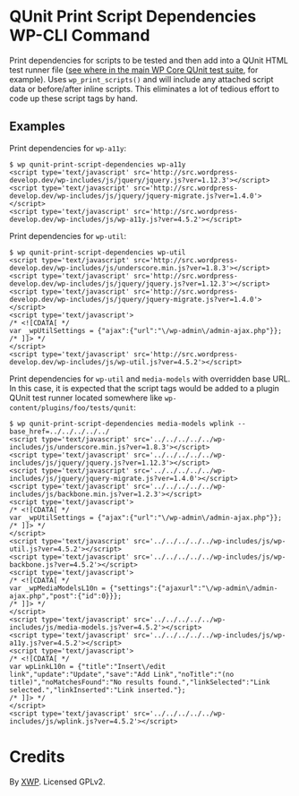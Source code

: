 # QUnit Print Script Dependencies WP-CLI Command

Print dependencies for scripts to be tested and then add into a QUnit HTML test runner file ([see where in the main WP Core QUnit test suite](https://github.com/xwp/wordpress-develop/blob/63755028e8340445ed6062eeba4fa82e3087e433/tests/qunit/index.html#L6-L13), for example).
Uses `wp_print_scripts()` and will include any attached script data or before/after inline scripts. This eliminates a lot of tedious effort
to code up these script tags by hand.

## Examples

Print dependencies for `wp-a11y`:

```
$ wp qunit-print-script-dependencies wp-a11y
<script type='text/javascript' src='http://src.wordpress-develop.dev/wp-includes/js/jquery/jquery.js?ver=1.12.3'></script>
<script type='text/javascript' src='http://src.wordpress-develop.dev/wp-includes/js/jquery/jquery-migrate.js?ver=1.4.0'></script>
<script type='text/javascript' src='http://src.wordpress-develop.dev/wp-includes/js/wp-a11y.js?ver=4.5.2'></script>
```

Print dependencies for `wp-util`:

```
$ wp qunit-print-script-dependencies wp-util
<script type='text/javascript' src='http://src.wordpress-develop.dev/wp-includes/js/underscore.min.js?ver=1.8.3'></script>
<script type='text/javascript' src='http://src.wordpress-develop.dev/wp-includes/js/jquery/jquery.js?ver=1.12.3'></script>
<script type='text/javascript' src='http://src.wordpress-develop.dev/wp-includes/js/jquery/jquery-migrate.js?ver=1.4.0'></script>
<script type='text/javascript'>
/* <![CDATA[ */
var _wpUtilSettings = {"ajax":{"url":"\/wp-admin\/admin-ajax.php"}};
/* ]]> */
</script>
<script type='text/javascript' src='http://src.wordpress-develop.dev/wp-includes/js/wp-util.js?ver=4.5.2'></script>
```

Print dependencies for `wp-util` and `media-models` with overridden base URL.
In this case, it is expected that the script tags would be added to a plugin QUnit test runner
located somewhere like `wp-content/plugins/foo/tests/qunit`:

```
$ wp qunit-print-script-dependencies media-models wplink --base_href=../../../../../
<script type='text/javascript' src='../../../../../wp-includes/js/underscore.min.js?ver=1.8.3'></script>
<script type='text/javascript' src='../../../../../wp-includes/js/jquery/jquery.js?ver=1.12.3'></script>
<script type='text/javascript' src='../../../../../wp-includes/js/jquery/jquery-migrate.js?ver=1.4.0'></script>
<script type='text/javascript' src='../../../../../wp-includes/js/backbone.min.js?ver=1.2.3'></script>
<script type='text/javascript'>
/* <![CDATA[ */
var _wpUtilSettings = {"ajax":{"url":"\/wp-admin\/admin-ajax.php"}};
/* ]]> */
</script>
<script type='text/javascript' src='../../../../../wp-includes/js/wp-util.js?ver=4.5.2'></script>
<script type='text/javascript' src='../../../../../wp-includes/js/wp-backbone.js?ver=4.5.2'></script>
<script type='text/javascript'>
/* <![CDATA[ */
var _wpMediaModelsL10n = {"settings":{"ajaxurl":"\/wp-admin\/admin-ajax.php","post":{"id":0}}};
/* ]]> */
</script>
<script type='text/javascript' src='../../../../../wp-includes/js/media-models.js?ver=4.5.2'></script>
<script type='text/javascript' src='../../../../../wp-includes/js/wp-a11y.js?ver=4.5.2'></script>
<script type='text/javascript'>
/* <![CDATA[ */
var wpLinkL10n = {"title":"Insert\/edit link","update":"Update","save":"Add Link","noTitle":"(no title)","noMatchesFound":"No results found.","linkSelected":"Link selected.","linkInserted":"Link inserted."};
/* ]]> */
</script>
<script type='text/javascript' src='../../../../../wp-includes/js/wplink.js?ver=4.5.2'></script>
```

# Credits

By [XWP](https://make.xwp.co). Licensed GPLv2.
